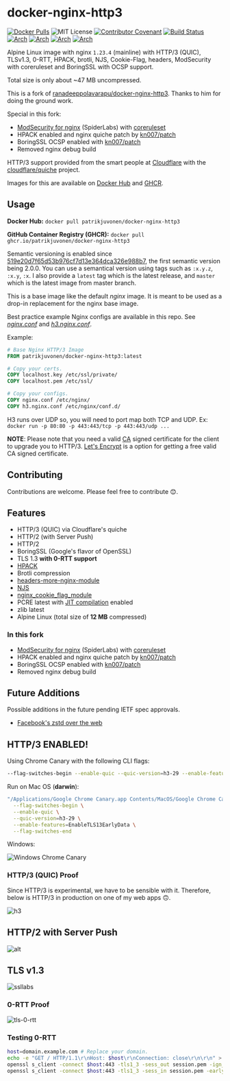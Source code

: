 # docker-nginx-http3

[![Docker Pulls](https://img.shields.io/docker/pulls/patrikjuvonen/docker-nginx-http3?color=brightgreen)](https://hub.docker.com/r/patrikjuvonen/docker-nginx-http3)
![MIT License](https://img.shields.io/github/license/patrikjuvonen/docker-nginx-http3)
[![Contributor Covenant](https://img.shields.io/badge/Contributor%20Covenant-v2.0%20adopted-ff69b4.svg)](code_of_conduct.md)
[![Build Status](https://github.com/patrikjuvonen/docker-nginx-http3/actions/workflows/ci.yml/badge.svg?event=push)](https://github.com/patrikjuvonen/docker-nginx-http3/actions/workflows/ci.yml?event=push)
[![Arch](https://img.shields.io/badge/docker%20arch-linux%2Famd64-blue)](https://hub.docker.com/r/patrikjuvonen/docker-nginx-http3/tags)
[![Arch](https://img.shields.io/badge/docker%20arch-linux%2Farm64-blue)](https://hub.docker.com/r/patrikjuvonen/docker-nginx-http3/tags)
[![Arch](https://img.shields.io/badge/docker%20arch-linux%2Farm%2Fv7-blue)](https://hub.docker.com/r/patrikjuvonen/docker-nginx-http3/tags)
[![Arch](https://img.shields.io/badge/docker%20arch-linux%2Farm%2Fv6-blue)](https://hub.docker.com/r/patrikjuvonen/docker-nginx-http3/tags)

Alpine Linux image with nginx `1.23.4` (mainline) with HTTP/3 (QUIC), TLSv1.3,
0-RTT, HPACK, brotli, NJS, Cookie-Flag, headers, ModSecurity with coreruleset
and BoringSSL with OCSP support.

Total size is only about ~47 MB uncompressed.

This is a fork of
[ranadeeppolavarapu/docker-nginx-http3](https://github.com/ranadeeppolavarapu/docker-nginx-http3).
Thanks to him for doing the ground work.

Special in this fork:

- [ModSecurity for nginx](https://github.com/SpiderLabs/ModSecurity-nginx)
  (SpiderLabs) with [coreruleset](https://github.com/coreruleset/coreruleset/)
- HPACK enabled and nginx quiche patch by [kn007/patch](https://github.com/kn007/patch/)
- BoringSSL OCSP enabled with [kn007/patch](https://github.com/kn007/patch/)
- Removed nginx debug build

HTTP/3 support provided from the smart people at
[Cloudflare](https://cloudflare.com) with the
[cloudflare/quiche](https://github.com/cloudflare/quiche) project.

Images for this are available on
[Docker Hub](https://hub.docker.com/r/patrikjuvonen/docker-nginx-http3) and
[GHCR](https://github.com/patrikjuvonen/docker-nginx-http3/pkgs/container/docker-nginx-http3).

## Usage

**Docker Hub:** `docker pull patrikjuvonen/docker-nginx-http3`

**GitHub Container Registry (GHCR):**
`docker pull ghcr.io/patrikjuvonen/docker-nginx-http3`

Semantic versioning is enabled since [519e20d7f65d53b976cf7d13e364dca326e988b7](https://github.com/patrikjuvonen/docker-nginx-http3/commit/519e20d7f65d53b976cf7d13e364dca326e988b7),
the first semantic version being 2.0.0. You can use a semantical version using tags
such as `:x.y.z`, `:x.y`, `:x`. I also provide a `latest` tag which is the latest
release, and `master` which is the latest image from master branch.

This is a base image like the default _nginx_ image. It is meant to be used as a
drop-in replacement for the nginx base image.

Best practice example Nginx configs are available in this repo. See
[_nginx.conf_](nginx.conf) and [_h3.nginx.conf_](h3.nginx.conf).

Example:

```Dockerfile
# Base Nginx HTTP/3 Image
FROM patrikjuvonen/docker-nginx-http3:latest

# Copy your certs.
COPY localhost.key /etc/ssl/private/
COPY localhost.pem /etc/ssl/

# Copy your configs.
COPY nginx.conf /etc/nginx/
COPY h3.nginx.conf /etc/nginx/conf.d/
```

H3 runs over UDP so, you will need to port map both TCP and UDP. Ex:
`docker run -p 80:80 -p 443:443/tcp -p 443:443/udp ...`

**NOTE**: Please note that you need a valid
[CA](https://en.wikipedia.org/wiki/Certificate_authority) signed certificate for
the client to upgrade you to HTTP/3. [Let's Encrypt](https://letsencrypt.org/)
is a option for getting a free valid CA signed certificate.

## Contributing

Contributions are welcome. Please feel free to contribute 😊.

## Features

- HTTP/3 (QUIC) via Cloudflare's quiche
- HTTP/2 (with Server Push)
- HTTP/2
- BoringSSL (Google's flavor of OpenSSL)
- TLS 1.3 **with 0-RTT support**
- [HPACK](https://blog.cloudflare.com/hpack-the-silent-killer-feature-of-http-2/)
- Brotli compression
- [headers-more-nginx-module](https://github.com/openresty/headers-more-nginx-module)
- [NJS](https://www.nginx.com/blog/introduction-nginscript/)
- [nginx_cookie_flag_module](https://www.nginx.com/products/nginx/modules/cookie-flag/)
- PCRE latest with
  [JIT compilation](http://nginx.org/en/docs/ngx_core_module.html#pcre_jit)
  enabled
- zlib latest
- Alpine Linux (total size of **12 MB** compressed)

### In this fork

- [ModSecurity for nginx](https://github.com/SpiderLabs/ModSecurity-nginx)
  (SpiderLabs) with [coreruleset](https://github.com/coreruleset/coreruleset/)
- HPACK enabled and nginx quiche patch by [kn007/patch](https://github.com/kn007/patch/)
- BoringSSL OCSP enabled with [kn007/patch](https://github.com/kn007/patch/)
- Removed nginx debug build

## Future Additions

Possible additions in the future pending IETF spec approvals.

- [Facebook's zstd over the web](https://tools.ietf.org/html/rfc8478)

## HTTP/3 ENABLED!

Using Chrome Canary with the following CLI flags:

```bash
--flag-switches-begin --enable-quic --quic-version=h3-29 --enable-features=EnableTLS13EarlyData --flag-switches-end
```

Run on Mac OS (**darwin**):

```bash
"/Applications/Google Chrome Canary.app Contents/MacOS/Google Chrome Canary" \
  --flag-switches-begin \
  --enable-quic \
  --quic-version=h3-29 \
  --enable-features=EnableTLS13EarlyData \
  --flag-switches-end
```

Windows:

![Windows Chrome Canary](https://user-images.githubusercontent.com/13495525/68124347-21b9d380-ff4a-11e9-9963-e1102762c466.JPG)

### HTTP/3 (QUIC) Proof

Since HTTP/3 is experimental, we have to be sensible with it. Therefore, below
is HTTP/3 in production on one of my web apps 🙃.

![h3](https://user-images.githubusercontent.com/7084995/67162952-831d5800-f337-11e9-9297-05241a693cc4.png)

## HTTP/2 with Server Push

![alt](https://user-images.githubusercontent.com/7084995/67162942-654ff300-f337-11e9-9dc0-6d7a915d517c.png)

## TLS v1.3

![ssllabs](https://user-images.githubusercontent.com/7084995/67164526-89b4cb00-f349-11e9-87a2-d2dc81610ed4.png)

### 0-RTT Proof

![tls-0-rtt](https://user-images.githubusercontent.com/7084995/67163692-08a50600-f340-11e9-830c-c8a11c824a1f.png)

### Testing 0-RTT

```bash
host=domain.example.com # Replace your domain.
echo -e "GET / HTTP/1.1\r\nHost: $host\r\nConnection: close\r\n\r\n" > request.txt
openssl s_client -connect $host:443 -tls1_3 -sess_out session.pem -ign_eof < request.txt
openssl s_client -connect $host:443 -tls1_3 -sess_in session.pem -early_data request.txt
```
